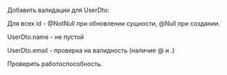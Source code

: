 Добавить валидации для UserDto:

Для всех id - @NotNull при обновлении сущности, @Null при создании.

UserDto.name - не пустой

UserDto.email - проверка на валидность (наличие @ и .)

Проверить работоспособность.